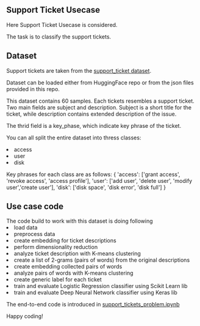 <h2>Support Ticket Usecase</h2>

Here Support Ticket Usecase is considered.

The task is to classify the support tickets.

<h2>Dataset</h2>

Support tickets are taken from the <a href="https://huggingface.co/datasets/phi-ai-info/support_tickets">support_ticket dataset</a>.

Dataset can be loaded either from HuggingFace repo or from the json files provided in this repo.

This dataset contains 60 samples. Each tickets resembles a support ticket. 
Two main fields are subject and description. Subject is a short title for the ticket, 
while description contains extended description of the issue.

The thrid field is a key_phase, which indicate key phrase of the ticket.

You can all split the entire dataset into thress classes:
<li> access
<li> user
<li> disk

Key phrases for each class are as follows:
{
'access': ['grant access', 'revoke access', 'access profile'],
'user': ['add user', 'delete user', 'modify user','create user'],
'disk': ['disk space', 'disk error', 'disk full']
}

<h2>Use case code</h2>
The code build to work with this dataset is doing following
<li> load data
<li> preprocess data
<li> create embedding for ticket descriptions
<li> perform dimensionality reduction 
<li> analyze ticket description with K-means clustering
<li> create a list of 2-grams (pairs of words) from the original descriptions
<li> create embedding collected pairs of words
<li> analyze pairs of words with K-means clustering
<li> create generic label for each ticket
<li> train and evaluate Logistic Regression classifier using Scikit Learn lib
<li> train and evaluate Deep Neural Network classifier using Keras lib

The end-to-end code is introduced in <a href="https://github.com/enoten/support_ticket_analysis/blob/main/support_tickets_problem.ipynb"> support_tickets_problem.ipynb </a>

Happy coding!
